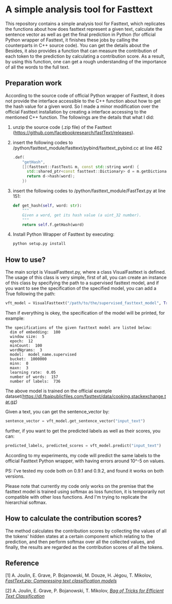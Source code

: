 # A simple analysis tool for Fasttext

This repository contains a simple analysis tool for Fasttext, which replicates the functions about how does fasttext represent a given text, calculate the sentence vector as well as get the final prediction in Python (for official Python wrapper of Fasttext, it finishes these jobs by calling the counterparts in C++ source code). You can get the details about the Besides, it also provides a function that can measure the contribution of each token to the prediction by calculating a contribution score. As a result, by using this function, one can get a rough understanding of the importance of all the words to the full text.    

## Preparation work

According to the source code of official Python wrapper of Fasttext, it does not provide the interface accessible to the C++ function about how to get the hash value for a given word. So I made a minor modification over the official Fasttext installation by creating a interface accessing to the mentioned C++ function. The followings are the details that what I did:  

1. unzip the source code (.zip file) of the Fasttext (https://github.com/facebookresearch/fastText/releases).

2. insert the following codes to /python/fasttext_module/fasttext/pybind/fasttext_pybind.cc at line 462
    ```c++
    .def(
        "getHash",
        [](fasttext::FastText& m, const std::string word) {
          std::shared_ptr<const fasttext::Dictionary> d = m.getDictionary();
          return d->hash(word);
        })
    ```
3. insert the following codes to /python/fasttext_module/FastText.py at line 151:
    ```python
    def get_hash(self, word: str):
        """
        Given a word, get its hash value (a uint_32 number).
        """
        return self.f.getHash(word)
    ```

4. Install Python Wrapper of Fasttext by executing:
    ```cmd
    python setup.py install
    ```

## How to use?

The main script is VisualFasttext.py, where a class VisualFasttext is defined. The usage of this class is very simple, first of all, you can create an instance of this class by specifying the path to a supervised fasttext model, and if you want to see the specification of the specified model, you can add a True following the path:

```python
vft_model = VisualFasttext("/path/to/the/supervised_fasttext_model", True) 
```



Then if everything is okey, the specification of the model will be printed, for example:
```
The specifications of the given fasttext model are listed below:
  dim of embedding:  100
  window size:  5
  epoch:  12
  minCount:  100
  wordNgrams:  3
  model:  model_name.supervised
  bucket:  1000000
  minn:  0
  maxn:  3
  learning rate:  0.05
  number of words:  157
  number of labels:  736
```

The above model is trained on the official example dataset(https://dl.fbaipublicfiles.com/fasttext/data/cooking.stackexchange.tar.gz)

Given a text, you can get the sentence_vector by:

```python
sentence_vector = vft_model.get_sentence_vector("input_text")
```



further, if you want to get the predicted labels as well as their scores, you can:

```Python
predicted_labels, predicted_scores = vft_model.predict("input_text")
```

According to my experiments, my code will predict the same labels to the official Fasttext Python wrapper, with having errors around 10^-5 on values.

PS: I've tested my code both on 0.9.1 and 0.9.2, and found it works on both versions.

Please note that currently my code only works on the premise that the fasttext model is trained using softmax as loss function, it is temporarily not compatible with other loss functions. And I'm trying to replicate the hierarchial softmax.

## How to calculate the contribution scores?

The method calculates the contribution scores by collecting the values of all the tokens' hidden states at a certain component which relating to the prediction, and then perform softmax over all the collected values, and finally, the results are regarded as the contribution scores of all the tokens.  

## Reference

[1] A. Joulin, E. Grave, P. Bojanowski, M. Douze, H. Jégou, T. Mikolov, [*FastText.zip: Compressing text classification models*](https://arxiv.org/abs/1612.03651)

[2] A. Joulin, E. Grave, P. Bojanowski, T. Mikolov, [*Bag of Tricks for Efficient Text Classification*](https://arxiv.org/abs/1607.01759)
